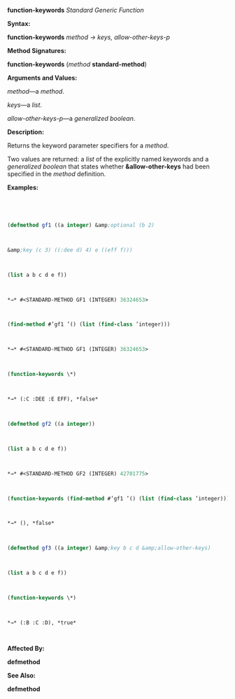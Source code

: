**function-keywords** *Standard Generic Function* 



**Syntax:** 



**function-keywords** *method → keys, allow-other-keys-p* 



**Method Signatures:** 



**function-keywords** (*method* **standard-method**) 



**Arguments and Values:** 



*method*—a *method*. 



*keys*—a *list*. 



*allow-other-keys-p*—a *generalized boolean*. 



**Description:** 



Returns the keyword parameter specifiers for a *method*. 



Two values are returned: a *list* of the explicitly named keywords and a *generalized boolean* that states whether **&amp;allow-other-keys** had been specified in the *method* definition. 



**Examples:**
```lisp
 



(defmethod gf1 ((a integer) &amp;optional (b 2) 



&amp;key (c 3) ((:dee d) 4) e ((eff f))) 



(list a b c d e f)) 



*→* #<STANDARD-METHOD GF1 (INTEGER) 36324653> 



(find-method #’gf1 ’() (list (find-class ’integer))) 



*→* #<STANDARD-METHOD GF1 (INTEGER) 36324653> 



(function-keywords \*) 



*→* (:C :DEE :E EFF), *false* 



(defmethod gf2 ((a integer)) 



(list a b c d e f)) 



*→* #<STANDARD-METHOD GF2 (INTEGER) 42701775> 



(function-keywords (find-method #’gf1 ’() (list (find-class ’integer)))) 



*→* (), *false* 



(defmethod gf3 ((a integer) &amp;key b c d &amp;allow-other-keys) 



(list a b c d e f)) 



(function-keywords \*) 



*→* (:B :C :D), *true* 




```
**Affected By:** 



**defmethod** 







 



 



**See Also:** 



**defmethod** 



